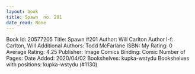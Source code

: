 ```yaml
---
layout: book
title: Spawn  no. 201
date_read: None
---
```


Book Id: 20577205
Title: Spawn #201
Author: Will Carlton
Author l-f: Carlton, Will
Additional Authors: Todd McFarlane
ISBN: 
My Rating: 0
Average Rating: 4.25
Publisher: Image Comics
Binding: Comic
Number of Pages: 
Date Added: 2020/04/02
Bookshelves: kupka-wstydu
Bookshelves with positions: kupka-wstydu (#1130)


